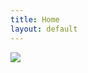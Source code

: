 ```yaml
---
title: Home
layout: default
---
```


<div class="row">
    <div class="col-md-12">
    <img class="img-title" src={{ site.data.images.pic_007.path }}>
    </div>
</div>
